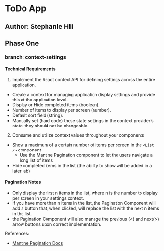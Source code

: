 # ToDo App

## Author: Stephanie Hill

## Phase One

### branch: context-settings

#### Technical Requirements

1. Implement the React context API for defining settings across the entire application.

- Create a context for managing application display settings and provide this at the application level.
- Display or Hide completed items (boolean).
- Number of items to display per screen (number).
- Default sort field (string).
- Manually set (hard code) those state settings in the context provider’s state, they should not be changeable.

2. Consume and utilize context values throughout your components

- Show a maximum of a certain number of items per screen in the `<List />` component
  - Use the Mantine Pagination component to let the users navigate a long list of items
- Hide completed items in the list (the ability to show will be added in a later lab)

#### Pagination Notes

- Only display the first n items in the list, where n is the number to display per screen in your settings context.
- If you have more than n items in the list, the Pagination Component will add a button that, when clicked, will replace the list with the next n items in the list.
- the Pagination Component will also manage the previous (<) and next(>) arrow buttons upon correct implementation.

References:

- [Mantine Pagination Docs](https://mantine.dev/core/pagination/)